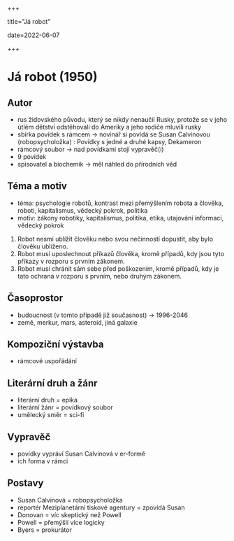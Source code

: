 +++

title="Já robot"

date=2022-06-07

+++

# Já robot (1950)

## Autor
- rus židovského původu, který se nikdy nenaučil Rusky, protože se v jeho útlém dětství odstěhovali do Ameriky a jeho rodiče mluvili rusky
- sbírka povídek s rámcem $\to$ novinář si povídá se Susan Calvinovou (robopsycholožka) : Povídky s jedné a druhé kapsy, Dekameron
- rámcový soubor $\to$ nad povídkami stojí vypravěč(i)
- 9 povídek
- spisovatel a biochemik $\to$ měl náhled do přírodních věd 

## Téma a motiv
- téma: psychologie robotů, kontrast mezi přemýšlením robota a člověka, roboti, kapitalismus, vědecký pokrok, politika
- motiv: zákony robotiky, kapitalismus, politika, etika, utajování informací, vědecký pokrok 
1. Robot nesmí ublížit člověku nebo svou nečinností dopustit, aby bylo člověku ublíženo.
2. Robot musí uposlechnout příkazů člověka, kromě případů, kdy jsou tyto příkazy v rozporu s prvním zákonem.
3. Robot musí chránit sám sebe před poškozením, kromě případů, kdy je tato ochrana v rozporu s prvním, nebo druhým zákonem.

## Časoprostor
- budoucnost (v tomto případě již současnost) $\to$ 1996-2046
- země, merkur, mars, asteroid, jiná galaxie 

## Kompoziční výstavba
- rámcové uspořádání

## Literární druh a žánr
- literární druh = epika
- literární žánr = povídkový soubor  
- umělecký směr = sci-fi 

## Vypravěč
- povídky vypráví Susan Calvinová v er-formě
- ich forma v rámci 

## Postavy
- Susan Calvinová = robopsycholožka 
- reportér Meziplanetární tiskové agentury = zpovídá Susan 
- Donovan = víc skeptický než Powell
- Powell = přemýšlí více logicky
- Byers = prokurátor 








